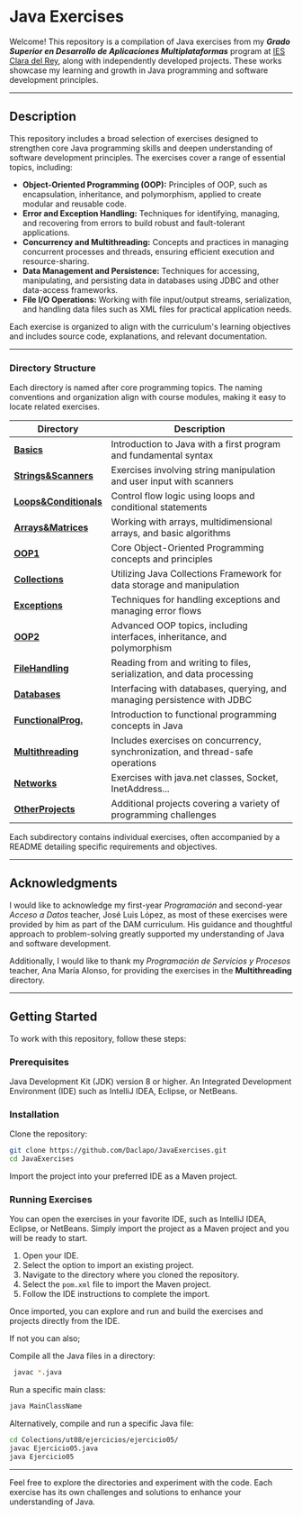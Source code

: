 # Java Exercises

Welcome! This repository is a compilation of Java exercises from my **_Grado Superior en Desarrollo de Aplicaciones Multiplataformas_** program at [IES Clara del Rey](https://iesclaradelrey.es/), along with independently developed projects. These works showcase my learning and growth in Java programming and software development principles.

---

## Description

This repository includes a broad selection of exercises designed to strengthen core Java programming skills and deepen understanding of software development principles. The exercises cover a range of essential topics, including:

- **Object-Oriented Programming (OOP):** Principles of OOP, such as encapsulation, inheritance, and polymorphism, applied to create modular and reusable code.
- **Error and Exception Handling:** Techniques for identifying, managing, and recovering from errors to build robust and fault-tolerant applications.
- **Concurrency and Multithreading:** Concepts and practices in managing concurrent processes and threads, ensuring efficient execution and resource-sharing.
- **Data Management and Persistence:** Techniques for accessing, manipulating, and persisting data in databases using JDBC and other data-access frameworks.
- **File I/O Operations:** Working with file input/output streams, serialization, and handling data files such as XML files for practical application needs.

Each exercise is organized to align with the curriculum's learning objectives and includes source code, explanations, and relevant documentation.

---

### Directory Structure

Each directory is named after core programming topics. The naming conventions and organization align with course modules, making it easy to locate related exercises.

| **Directory**                                                                                            | **Description**                                                                |
|----------------------------------------------------------------------------------------------------------|--------------------------------------------------------------------------------|
| [**Basics**](https://github.com/Daclapo/JavaExercises/tree/main/Basics/ut01-02/src/primerprograma)       | Introduction to Java with a first program and fundamental syntax               |
| [**Strings&Scanners**](https://github.com/Daclapo/JavaExercises/tree/main/Strings&Scanners/ut03)         | Exercises involving string manipulation and user input with scanners           |
| [**Loops&Conditionals**](https://github.com/Daclapo/JavaExercises/tree/main/Loops&Conditionals/ut04)     | Control flow logic using loops and conditional statements                      |
| [**Arrays&Matrices**](https://github.com/Daclapo/JavaExercises/tree/main/Arrays&Matrices/ut05)           | Working with arrays, multidimensional arrays, and basic algorithms             |
| [**OOP1**](https://github.com/Daclapo/JavaExercises/tree/main/OOP1/ut06)                                 | Core Object-Oriented Programming concepts and principles                       |
| [**Collections**](https://github.com/Daclapo/JavaExercises/tree/main/Collections/ut08)                   | Utilizing Java Collections Framework for data storage and manipulation         |
| [**Exceptions**](https://github.com/Daclapo/JavaExercises/tree/main/Exceptions/ut09)                     | Techniques for handling exceptions and managing error flows                    |
| [**OOP2**](https://github.com/Daclapo/JavaExercises/tree/main/OOP2/ut11)                                 | Advanced OOP topics, including interfaces, inheritance, and polymorphism       |
| [**FileHandling**](https://github.com/Daclapo/JavaExercises/tree/main/FileHandling/ut12)                 | Reading from and writing to files, serialization, and data processing          |
| [**Databases**](https://github.com/Daclapo/JavaExercises/tree/main/Databases)                            | Interfacing with databases, querying, and managing persistence with JDBC       |
| [**FunctionalProg.**](https://github.com/Daclapo/JavaExercises/tree/main/FunctionalProgramming/ejemplos) | Introduction to functional programming concepts in Java                        |
| [**Multithreading**](https://github.com/Daclapo/JavaExercises/tree/main/Multithreading)                  | Includes exercises on concurrency, synchronization, and thread-safe operations |
| [**Networks**](https://github.com/Daclapo/JavaExercises/tree/main/Networks)                              | Exercises with java.net classes, Socket, InetAddress...                        |
| [**OtherProjects**](https://github.com/Daclapo/JavaExercises/tree/main/OtherProjects)                    | Additional projects covering a variety of programming challenges               |



Each subdirectory contains individual exercises, often accompanied by a README detailing specific requirements and objectives.

---

## Acknowledgments

I would like to acknowledge my first-year *Programación* and second-year *Acceso a Datos* teacher, José Luis López, as most of these exercises were provided by him as part of the DAM curriculum. His guidance and thoughtful approach to problem-solving greatly supported my understanding of Java and software development.

Additionally, I would like to thank my *Programación de Servicios y Procesos* teacher, Ana María Alonso, for providing the exercises in the **Multithreading** directory.

---

## Getting Started

To work with this repository, follow these steps:

### Prerequisites

Java Development Kit (JDK) version 8 or higher.
An Integrated Development Environment (IDE) such as IntelliJ IDEA, Eclipse, or NetBeans.

### Installation


Clone the repository:
```bash
git clone https://github.com/Daclapo/JavaExercises.git
cd JavaExercises
```
Import the project into your preferred IDE as a Maven project.

### Running Exercises


You can open the exercises in your favorite IDE, such as IntelliJ IDEA, Eclipse, or NetBeans. Simply import the project as a Maven project and you will be ready to start.

1. Open your IDE.
2. Select the option to import an existing project.
3. Navigate to the directory where you cloned the repository.
4. Select the `pom.xml` file to import the Maven project.
5. Follow the IDE instructions to complete the import.

Once imported, you can explore and run and build the exercises and projects directly from the IDE.

If not you can also;

Compile all the Java files in a directory:
```bash
 javac *.java
```

Run a specific main class:
```bash
java MainClassName
```

Alternatively, compile and run a specific Java file:
```bash
cd Colections/ut08/ejercicios/ejercicio05/
javac Ejercicio05.java
java Ejercicio05
```


---



Feel free to explore the directories and experiment with the code. Each exercise has its own challenges and solutions to enhance your understanding of Java.




